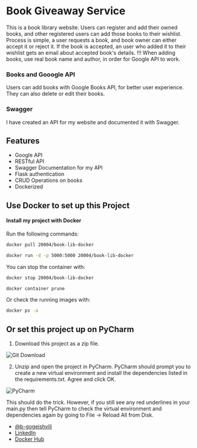 # Book Giveaway Service

This is a book library website. Users can register and add their owned books, and other registered users can add those books to their wishlist. Process is simple, a user requests a book, and book owner can either accept it or reject it. If the book is accepted, an user who added it to their wishlist gets an email about accepted book's details. !!! When adding books, use real book name and author, in order for Google API to work.

### Books and Gooogle API

Users can add books with Google Books API, for better user experience. They can also delete or edit their books. 

### Swagger
I have created an API for my website and documented it with Swagger.


## Features

- Google API
- RESTful API
- Swagger Documentation for my API
- Flask authentication
- CRUD Operations on books
- Dockerized

  

## Use Docker to set up this Project

#### Install my project with Docker
Run the following commands:

```bash
docker pull 20004/book-lib-docker
```

```bash
docker run -d -p 5000:5000 20004/book-lib-docker
```

You can stop the container with:
```bash
docker stop 20004/book-lib-docker
```
```bash
docker container prune
```

Or check the running images with:
```bash
docker ps -a
```

## Or set this project up on PyCharm

1) Download this project as a zip file.

![Git Download](https://i.ibb.co/DVQXBkq/first.jpg)


2) Unzip and open the project in PyCharm. PyCharm should prompt you to create a new virtual environment and install the dependencies listed in the requirements.txt. Agree and click OK.

![PyCharm](https://img-c.udemycdn.com/redactor/raw/article_lecture/2023-07-26_12-08-47-69e6743627b107a1734fa8832618060b.png)

This should do the trick. However, if you still see any red underlines in your main.py then tell PyCharm to check the virtual environment and dependencies again by going to File -> Reload All from Disk.

- [@b-gogeishvili](https://github.com/b-gogeishvili)
- [LinkedIn](https://www.linkedin.com/in/besikgogeishvili/)
- [Docker Hub](https://hub.docker.com/r/20004/book_library)
